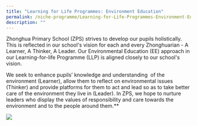 ```yaml
---
title: "Learning for Life Programmes: Environment Education"
permalink: /niche-programme/Learning-for-Life-Programmes-Environment-Education/
description: ""
---
```


Zhonghua Primary School (ZPS) strives to develop our pupils holistically. This is reflected in our school's vision for each and every Zhonghuarian - A Learner, A Thinker, A Leader. Our Environmental Education (EE) approach in our Learning-for-life Programme (LLP) is aligned closely to our school's vision. 

We seek to enhance pupils’ knowledge and understanding  of the environment (Learner), allow them to reflect on environmental issues (Thinker) and provide platforms for them to act and lead so as to take better care of the environment they live in (Leader). In ZPS, we hope to nurture leaders who display the values of responsibility and care towards the environment and to the people around them.**

![](/images/LLP.png)